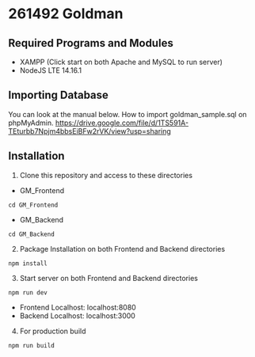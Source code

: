 # 261492 Goldman
## Required Programs and Modules
* XAMPP (Click start on both Apache and MySQL to run server)
* NodeJS LTE 14.16.1

## Importing Database
You can look at the manual below. How to import goldman_sample.sql on phpMyAdmin.
https://drive.google.com/file/d/1TS591A-TEturbb7Npjm4bbsEiBFw2rVK/view?usp=sharing

## Installation
1. Clone this repository and access to these directories
* GM_Frontend
```
cd GM_Frontend
```
* GM_Backend
```
cd GM_Backend
```

2. Package Installation on both Frontend and Backend directories
```
npm install
```

3. Start server on both Frontend and Backend directories
```
npm run dev
```
* Frontend Localhost: localhost:8080
* Backend Localhost: localhost:3000

4. For production build
```
npm run build
```
